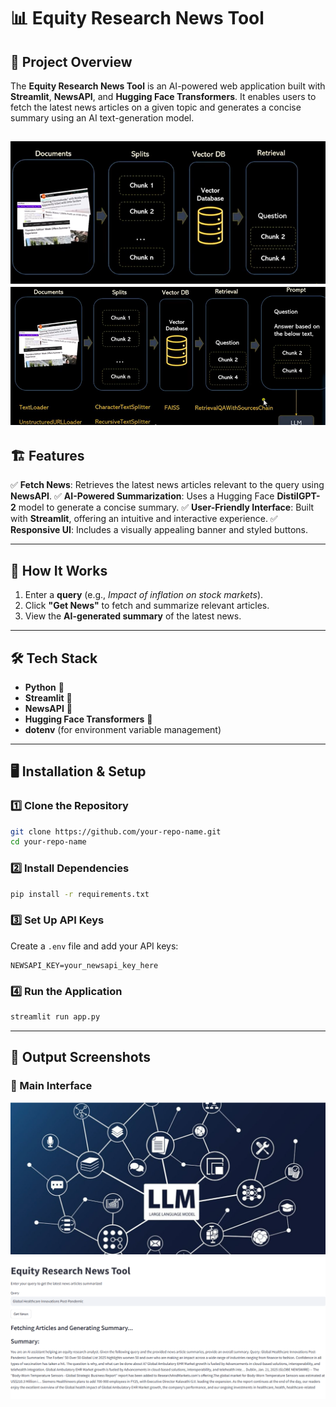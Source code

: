 # 📊 Equity Research News Tool

## 🚀 Project Overview
The **Equity Research News Tool** is an AI-powered web application built with **Streamlit**, **NewsAPI**, and **Hugging Face Transformers**. It enables users to fetch the latest news articles on a given topic and generates a concise summary using an AI text-generation model.

![Architecture](https://github.com/minalmmm/LLM-Project-Building-a-News-Research-Tool/blob/main/images/img4.png)
![Architecture](https://github.com/minalmmm/LLM-Project-Building-a-News-Research-Tool/blob/main/images/img5.png)
---

## 🏗️ Features
✅ **Fetch News**: Retrieves the latest news articles relevant to the query using **NewsAPI**.
✅ **AI-Powered Summarization**: Uses a Hugging Face **DistilGPT-2** model to generate a concise summary.
✅ **User-Friendly Interface**: Built with **Streamlit**, offering an intuitive and interactive experience.
✅ **Responsive UI**: Includes a visually appealing banner and styled buttons.

---

## 📜 How It Works
1. Enter a **query** (e.g., *Impact of inflation on stock markets*).
2. Click **"Get News"** to fetch and summarize relevant articles.
3. View the **AI-generated summary** of the latest news.

---

## 🛠️ Tech Stack
- **Python** 🐍
- **Streamlit** 🎨
- **NewsAPI** 📰
- **Hugging Face Transformers** 🤗
- **dotenv** (for environment variable management)

---

## 🖥️ Installation & Setup

### 1️⃣ Clone the Repository
```sh
git clone https://github.com/your-repo-name.git
cd your-repo-name
```

### 2️⃣ Install Dependencies
```sh
pip install -r requirements.txt
```

### 3️⃣ Set Up API Keys
Create a `.env` file and add your API keys:
```env
NEWSAPI_KEY=your_newsapi_key_here
```

### 4️⃣ Run the Application
```sh
streamlit run app.py
```

---

## 📸 Output Screenshots
### 🎯 Main Interface
![Main UI](https://github.com/minalmmm/LLM-Project-Building-a-News-Research-Tool/blob/main/images/img2.png)
![Summary Output](https://github.com/minalmmm/LLM-Project-Building-a-News-Research-Tool/blob/main/images/img3.png)

